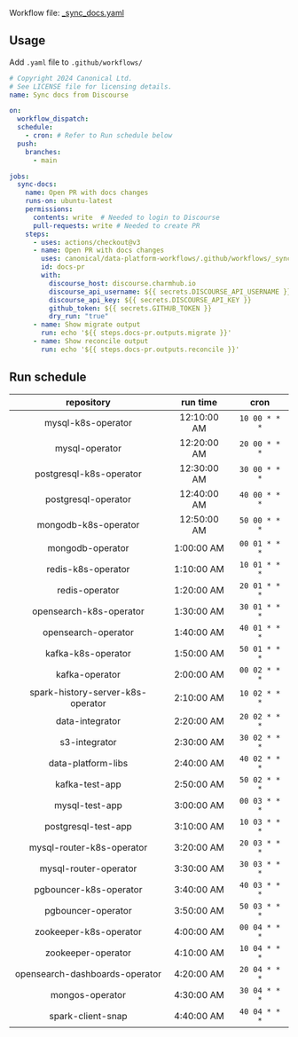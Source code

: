 Workflow file: [_sync_docs.yaml](_sync_docs.yaml)

## Usage
Add `.yaml` file to `.github/workflows/`
```yaml
# Copyright 2024 Canonical Ltd.
# See LICENSE file for licensing details.
name: Sync docs from Discourse

on:
  workflow_dispatch:
  schedule:
    - cron: # Refer to Run schedule below
  push:
    branches:
      - main

jobs:
  sync-docs:
    name: Open PR with docs changes
    runs-on: ubuntu-latest
    permissions:
      contents: write  # Needed to login to Discourse
      pull-requests: write # Needed to create PR
    steps:
      - uses: actions/checkout@v3
      - name: Open PR with docs changes
        uses: canonical/data-platform-workflows/.github/workflows/_sync_docs.yaml
        id: docs-pr
        with:
          discourse_host: discourse.charmhub.io
          discourse_api_username: ${{ secrets.DISCOURSE_API_USERNAME }}
          discourse_api_key: ${{ secrets.DISCOURSE_API_KEY }}
          github_token: ${{ secrets.GITHUB_TOKEN }}
          dry_run: "true"
      - name: Show migrate output
        run: echo '${{ steps.docs-pr.outputs.migrate }}'
      - name: Show reconcile output
        run: echo '${{ steps.docs-pr.outputs.reconcile }}'
```
## Run schedule

|             repository            |   run time  |     cron      |
|:---------------------------------:|:-----------:|:-------------:|
| mysql-k8s-operator                | 12:10:00 AM | `10 00 * * *` |
| mysql-operator                    | 12:20:00 AM | `20 00 * * *` |
| postgresql-k8s-operator           | 12:30:00 AM | `30 00 * * *` |
| postgresql-operator               | 12:40:00 AM | `40 00 * * *` |
| mongodb-k8s-operator              | 12:50:00 AM | `50 00 * * *` |
| mongodb-operator                  |  1:00:00 AM | `00 01 * * *` |
| redis-k8s-operator                |  1:10:00 AM | `10 01 * * *` |
| redis-operator                    |  1:20:00 AM | `20 01 * * *` |
| opensearch-k8s-operator           |  1:30:00 AM | `30 01 * * *` |
| opensearch-operator               |  1:40:00 AM | `40 01 * * *` |
| kafka-k8s-operator                |  1:50:00 AM | `50 01 * * *` |
| kafka-operator                    |  2:00:00 AM | `00 02 * * *` |
| spark-history-server-k8s-operator |  2:10:00 AM | `10 02 * * *` |
| data-integrator                   |  2:20:00 AM | `20 02 * * *` |
| s3-integrator                     |  2:30:00 AM | `30 02 * * *` |
| data-platform-libs                |  2:40:00 AM | `40 02 * * *` |
| kafka-test-app                    |  2:50:00 AM | `50 02 * * *` |
| mysql-test-app                    |  3:00:00 AM | `00 03 * * *` |
| postgresql-test-app               |  3:10:00 AM | `10 03 * * *` |
| mysql-router-k8s-operator         |  3:20:00 AM | `20 03 * * *` |
| mysql-router-operator             |  3:30:00 AM | `30 03 * * *` |
| pgbouncer-k8s-operator            |  3:40:00 AM | `40 03 * * *` |
| pgbouncer-operator                |  3:50:00 AM | `50 03 * * *` |
| zookeeper-k8s-operator            |  4:00:00 AM | `00 04 * * *` |
| zookeeper-operator                |  4:10:00 AM | `10 04 * * *` |
| opensearch-dashboards-operator    |  4:20:00 AM | `20 04 * * *` |
| mongos-operator                   |  4:30:00 AM | `30 04 * * *` |
| spark-client-snap                 |  4:40:00 AM | `40 04 * * *` |
